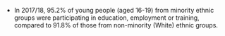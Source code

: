 * In 2017/18, 95.2% of young people (aged 16-19) from minority ethnic groups were participating in education, employment or training, compared to 91.8% of those from non-minority (White) ethnic groups.

